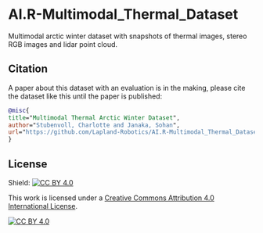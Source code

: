 # AI.R-Multimodal_Thermal_Dataset
Multimodal arctic winter dataset with snapshots of thermal images, stereo RGB images and lidar point cloud.

## Citation
A paper about this dataset with an evaluation is in the making, please cite the dataset like this until the paper is published:
```bibtex
@misc{
title="Multimodal Thermal Arctic Winter Dataset",
author="Stubenvoll, Charlotte and Janaka, Sohan",
url="https://github.com/Lapland-Robotics/AI.R-Multimodal_Thermal_Dataset",
}
```



## License
Shield: [![CC BY 4.0][cc-by-shield]][cc-by]

This work is licensed under a
[Creative Commons Attribution 4.0 International License][cc-by].

[![CC BY 4.0][cc-by-image]][cc-by]

[cc-by]: http://creativecommons.org/licenses/by/4.0/
[cc-by-image]: https://i.creativecommons.org/l/by/4.0/88x31.png
[cc-by-shield]: https://img.shields.io/badge/License-CC%20BY%204.0-lightgrey.svg
